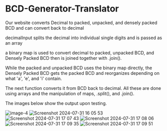 
# BCD-Generator-Translator
Our website converts Decimal to packed, unpacked, and densely packed BCD and can convert back to decimal

decimalInput splits the decimal into individual single digits and is passed as an array

a binary map is used to convert decimal to packed, unpacked BCD, and Densely Packed BCD then is joined together with .join(). 

While the packed and unpacked BCD uses the binary map directly, the Densely Packed BCD gets the packed BCD and reorganizes depending on what 'a', 'e', and 'i' contain.

The next function converts it from BCD back to decimal. All these are done using arrays and the manipulation of maps, .split(), and .join().

The images below show the output upon testing.


![image-4](https://github.com/user-attachments/assets/5f230a83-1979-41d2-ba28-40a216ec00ea)
![Screenshot 2024-07-31 16 05 53](https://github.com/user-attachments/assets/723cf02c-e700-4022-8ac9-ad9fb91aae78)
![Screenshot 2024-07-31 17 07 43](https://github.com/user-attachments/assets/b486731e-3f2d-4c2c-9cee-cefdadf04170)
![Screenshot 2024-07-31 17 08 06](https://github.com/user-attachments/assets/91dab75a-4db6-413d-9ee5-c48755eab44e)
![Screenshot 2024-07-31 17 09 35](https://github.com/user-attachments/assets/03b2e075-39d6-4b9b-bc4e-b6ff7ccdc7e1)
![Screenshot 2024-07-31 17 09 51](https://github.com/user-attachments/assets/d3d20415-f900-49d4-a3e6-56ecf0de577e)



